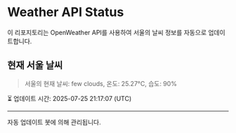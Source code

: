 
# Weather API Status

이 리포지토리는 OpenWeather API를 사용하여 서울의 날씨 정보를 자동으로 업데이트합니다.

## 현재 서울 날씨
> 서울의 현재 날씨: few clouds, 온도: 25.27°C, 습도: 90%

⏳ 업데이트 시간: 2025-07-25 21:17:07 (UTC)

---
자동 업데이트 봇에 의해 관리됩니다.
